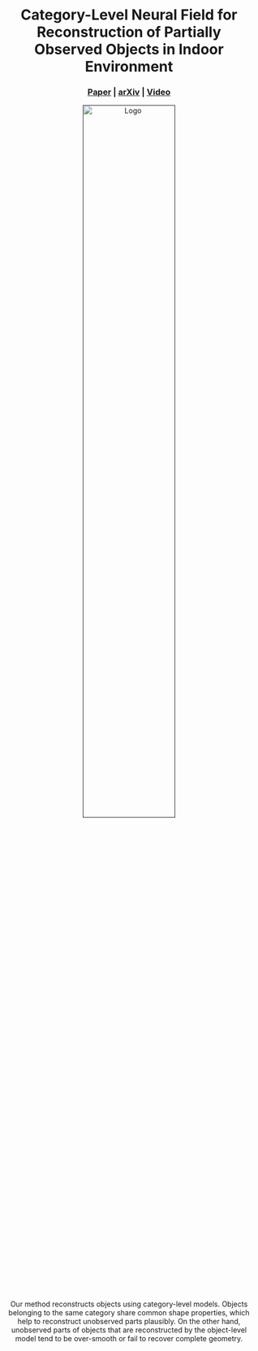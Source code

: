 [comment]: <> (# Category-Level Neural Field for Reconstruction of Partially Observed Objects in Indoor Environment)

<p align="center">

  <h1 align="center">Category-Level Neural Field for Reconstruction of Partially Observed Objects in Indoor Environment</h1>

[comment]: <> (  <h2 align="center">PAPER</h2>)
  <h3 align="center"><a href="https://ieeexplore.ieee.org/document/10565984">Paper</a> | <a href="https://arxiv.org/abs/2406.08176">arXiv</a> | <a href="https://www.youtube.com/watch?v=f1YA10qoAwc">Video</a></h3>
  <div align="center"></div>

<p align="center">
  <a href="">
    <img src="./media/teaser.gif" alt="Logo" width="60%">
  </a>
</p>
<p align="center">
Our method reconstructs objects using category-level models. Objects belonging to the same category share common shape properties, which help to reconstruct unobserved parts plausibly. On the other hand, unobserved parts of objects that are reconstructed by the object-level model tend to be over-smooth or fail to recover complete geometry.
